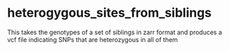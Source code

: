 # heterogygous_sites_from_siblings
This takes the genotypes of a set of siblings in zarr format and produces a vcf file indicating SNPs that are heterozygous in all of them

